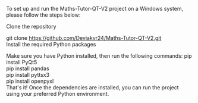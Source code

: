 To set up and run the Maths-Tutor-QT-V2 project on a Windows system, please follow the steps below:

Clone the repository

git clone https://github.com/Deviakvr24/Maths-Tutor-QT-V2.git  
Install the required Python packages

Make sure you have Python installed, then run the following commands:
pip install PyQt5  
pip install pandas  
pip install pyttsx3  
pip install openpyxl  
That's it! Once the dependencies are installed, you can run the project using your preferred Python environment.

